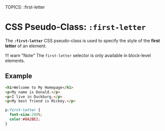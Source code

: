TOPICS: :first-letter

# CSS Pseudo-Class: `:first-letter`

The **`:first-letter`** CSS pseudo-class is used to specify the style of the **first letter** of an element.

!!! warn "Note"
    The `first-letter` selector is only available in block-level elements.

## Example

```html
<h1>Welcome to My Homepage</h1>
<p>My name is Donald.</p>
<p>I live in Duckburg.</p>
<p>My best friend is Mickey.</p>
```

```css
p:first-letter {
  font-size:200%;
  color:#8A2BE2;
}
```
